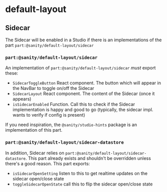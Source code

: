 # default-layout


## Sidecar

The Sidecar will be enabled in a Studio if there is an implementations of the part `part:@sanity/default-layout/sidecar`

### `part:@sanity/default-layout/sidecar`

An implementation of `part:@sanity/default-layout/sidecar` _must_ export these:

 - `SidecarToggleButton` React component. The button which will appear in the NavBar to toggle on/off the Sidecar
 - `SidecarLayout` React component. The content of the Sidecar (once it appears)
 - `isSidecarEnabled` Function. Call this to check if the Sidecar implementation is happy and good to go (typically, the sidecar impl. wants to verify if config is present)

If you need inspiration, the `@sanity/studio-hints` package is an implementation of this part.


### `part:@sanity/default-layout/sidecar-datastore`

In addition, Sidecar relies on `part:@sanity/default-layout/sidecar-datastore`. This part already exists and shouldn't be overridden unless there's a good reason. This part exports:

- `isSidecarOpenSetting` listen to this to get realtime updates on the sidecar open/close state
- `toggleSidecarOpenState` call this to flip the sidecar open/close state
